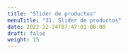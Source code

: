```yaml
---
title: "Slider de productos"
menuTitle: "31. Slider de productos"
date: 2022-12-24T07:47:01-08:00
draft: false
weight: 15
---
```

